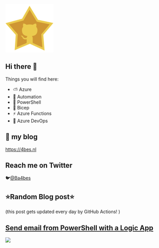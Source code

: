 ![Github Star](Assets/github-stars-logo_Color.png)

## Hi there 👋

Things you will find here:
- ⛅ Azure
- 🚗 Automation
- 🐚 PowerShell
- 💪 Bicep
- ⚡ Azure Functions
- 🚀 Azure DevOps


## 📝 my blog
<https://4bes.nl>

## Reach me on Twitter
🐦[@Ba4bes](https://twitter.com/Ba4bes)

<!---
- 🔭 I’m currently working on ...
- 🌱 I’m currently learning ...
- 👯 I’m looking to collaborate on ...
- 🤔 I’m looking for help with ...
- 💬 Ask me about ...
- 📫 How to reach me: ...
- 😄 Pronouns: ...
- ⚡ Fun fact: I have a standard poodle 🐩

-->

## ⭐Random Blog post⭐

(this post gets updated every day by GitHub Actions! )

<!-- Link -->
## [Send email from PowerShell with a Logic App](https://4bes.nl/2020/01/05/send-email-from-powershell-with-a-logic-app/)

<a href="https://4bes.nl/2020/01/05/send-email-from-powershell-with-a-logic-app/"><img src="https://4bes.nl/wp-content/uploads/2020/01/PSSendMailtn.png" height="250px"></a>

